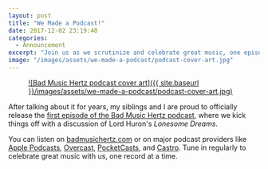 ```yaml
---
layout: post
title: "We Made a Podcast!"
date: 2017-12-02 23:19:40
categories:
  - Announcement
excerpt: "Join us as we scrutinize and celebrate great music, one episode at a time"
image: "/images/assets/we-made-a-podcast/podcast-cover-art.jpg"
---
```


<figure markdown="1" class="inline shadow">
<a href="https://badmusichertz.com/post/lonesome-dreams">
![Bad Music Hertz podcast cover art]({{ site.baseurl }}/images/assets/we-made-a-podcast/podcast-cover-art.jpg)
</a>
</figure>

After talking about it for years, my siblings and I are proud to officially release the [first episode of the Bad Music Hertz podcast](https://badmusichertz.com/post/lonesome-dreams), where we kick things off with a discussion of Lord Huron's *Lonesome Dreams*.

You can listen on [badmusichertz.com](https://badmusichertz.com/post/lonesome-dreams) or on major podcast providers like [Apple Podcasts](https://itunes.apple.com/us/podcast/bad-music-hertz/id1319023897?mt=2), [Overcast](https://overcast.fm/itunes1319023897/bad-music-hertz), [PocketCasts](http://pca.st/CW0I), and [Castro](https://castro.fm/podcast/646cabb9-ef9d-4d37-bef1-b5006a17c44a). Tune in regularly to celebrate great music with us, one record at a time.